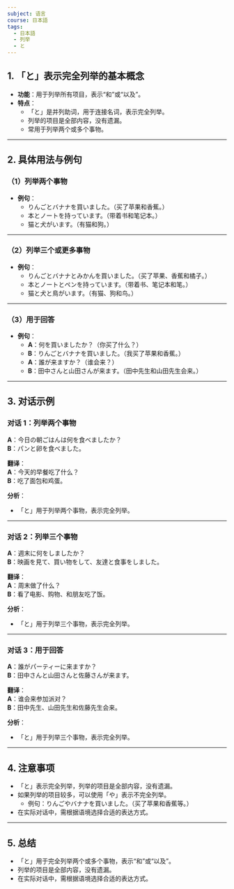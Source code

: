 ```yaml
---
subject: 语言
course: 日本語
tags:
  - 日本語
  - 列举
  - と
---
```


## 1. **「と」表示完全列举的基本概念**

- **功能**：用于列举所有项目，表示“和”或“以及”。
- **特点**：
  - 「と」是并列助词，用于连接名词，表示完全列举。
  - 列举的项目是全部内容，没有遗漏。
  - 常用于列举两个或多个事物。

---

## 2. **具体用法与例句**

### （1）**列举两个事物**
- **例句**：
  - りんごとバナナを買いました。（买了苹果和香蕉。）
  - 本とノートを持っています。（带着书和笔记本。）
  - 猫と犬がいます。（有猫和狗。）

---

### （2）**列举三个或更多事物**
- **例句**：
  - りんごとバナナとみかんを買いました。（买了苹果、香蕉和橘子。）
  - 本とノートとペンを持っています。（带着书、笔记本和笔。）
  - 猫と犬と鳥がいます。（有猫、狗和鸟。）

---

### （3）**用于回答**
- **例句**：
  - **A**：何を買いましたか？（你买了什么？）
  - **B**：りんごとバナナを買いました。（我买了苹果和香蕉。）
  - **A**：誰が来ますか？（谁会来？）
  - **B**：田中さんと山田さんが来ます。（田中先生和山田先生会来。）

---

## 3. **对话示例**

### 对话 1：列举两个事物
**A**：今日の朝ごはんは何を食べましたか？  
**B**：パンと卵を食べました。

**翻译**：  
**A**：今天的早餐吃了什么？  
**B**：吃了面包和鸡蛋。

**分析**：
- 「と」用于列举两个事物，表示完全列举。

---

### 对话 2：列举三个事物
**A**：週末に何をしましたか？  
**B**：映画を見て、買い物をして、友達と食事をしました。

**翻译**：  
**A**：周末做了什么？  
**B**：看了电影、购物、和朋友吃了饭。

**分析**：
- 「と」用于列举三个事物，表示完全列举。

---

### 对话 3：用于回答
**A**：誰がパーティーに来ますか？  
**B**：田中さんと山田さんと佐藤さんが来ます。

**翻译**：  
**A**：谁会来参加派对？  
**B**：田中先生、山田先生和佐藤先生会来。

**分析**：
- 「と」用于列举三个事物，表示完全列举。

---

## 4. **注意事项**
- 「と」表示完全列举，列举的项目是全部内容，没有遗漏。
- 如果列举的项目较多，可以使用「や」表示不完全列举。
  - 例句：りんごやバナナを買いました。（买了苹果和香蕉等。）
- 在实际对话中，需根据语境选择合适的表达方式。

---

## 5. **总结**
- 「と」用于完全列举两个或多个事物，表示“和”或“以及”。
- 列举的项目是全部内容，没有遗漏。
- 在实际对话中，需根据语境选择合适的表达方式。